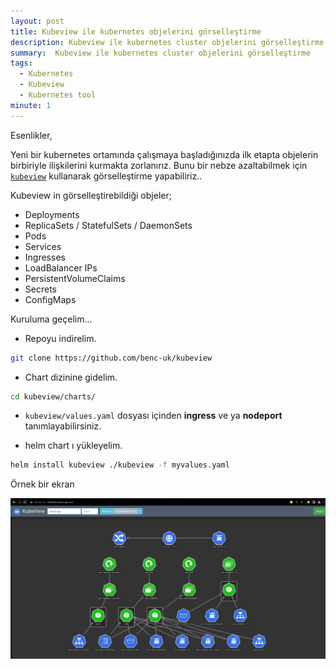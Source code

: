 ```yaml
---
layout: post
title: Kubeview ile kubernetes objelerini görselleştirme 
description: Kubeview ile kubernetes cluster objelerini görselleştirme 
summary:  Kubeview ile kubernetes cluster objelerini görselleştirme 
tags: 
  - Kubernetes
  - Kubeview
  - Kubernetes tool
minute: 1
---
```


Esenlikler,

Yeni bir kubernetes ortamında çalışmaya başladığınızda ilk etapta objelerin birbiriyle ilişkilerini kurmakta zorlanırız. Bunu bir nebze azaltabilmek için [`kubeview`](https://github.com/benc-uk/kubeview) kullanarak görselleştirme yapabiliriz..

Kubeview in görselleştirebildiği objeler;

- Deployments
- ReplicaSets / StatefulSets / DaemonSets
- Pods
- Services
- Ingresses
- LoadBalancer IPs
- PersistentVolumeClaims
- Secrets
- ConfigMaps

Kuruluma geçelim...

* Repoyu indirelim.

```bash
git clone https://github.com/benc-uk/kubeview
```

* Chart dizinine gidelim.

```bash
cd kubeview/charts/
```

* `kubeview/values.yaml` dosyası içinden **ingress** ve ya **nodeport** tanımlayabilirsiniz.

* helm chart ı yükleyelim.

```bash
helm install kubeview ./kubeview -f myvalues.yaml
```

Örnek bir ekran

![](../images/2023/2023-10-16-kubeview-ile-kubernetes-objelerini-gorsellestirme.png)